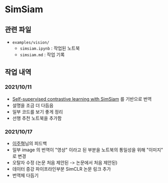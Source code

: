 # SimSiam

## 관련 파일

- `examples/vision/`
    - `simsiam.ipynb` : 작업된 노트북
    - `simsiam.md` : 작업 기록

## 작업 내역

### 2021/10/11

- [Self-supervised contrastive learning with SimSiam](https://keras.io/examples/vision/simsiam/) 를 기반으로 번역
- 설명을 조금 더 다듬음
- 일부 코드를 보기 좋게 정리
- 선행 추천 노트북을 추가함

### 2021/10/17

- [이주혁](https://github.com/Joohyuk-Lee)님의 피드백
- 일부 image 의 번역이 "영상" 이라고 된 부분을 노트북의 통일성을 위해 "이미지" 로 변경
- 오탈자 수정 (논문 처음 제안된 -> 논문에서 처음 제안된)
- 데이터 증강 파이프라인부분 SimCLR 논문 링크 추가
- 번역체 다듬기